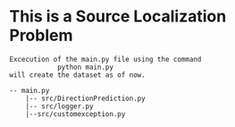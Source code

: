 # This is a Source Localization Problem 

    Excecution of the main.py file using the command 
                python main.py
    will create the dataset as of now. 

    -- main.py 
        |-- src/DirectionPrediction.py
        |-- src/logger.py
        |--src/customexception.py